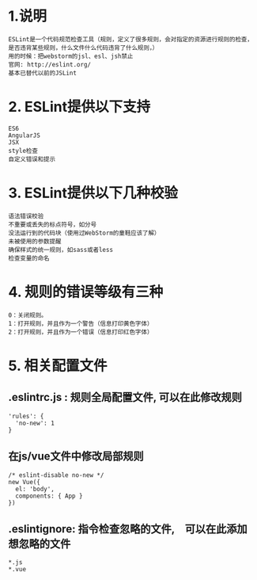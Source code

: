 # 1.说明
	ESLint是一个代码规范检查工具（规则，定义了很多规则，会对指定的资源进行规则的检查，是否违背某些规则，什么文件什么代码违背了什么规则，）
    用的时候：把webstorm的jsl、esl、jsh禁止
	官网: http://eslint.org/
	基本已替代以前的JSLint

# 2. ESLint提供以下支持
	ES6
	AngularJS
	JSX
	style检查
	自定义错误和提示

# 3. ESLint提供以下几种校验
	语法错误校验
	不重要或丢失的标点符号，如分号
	没法运行到的代码块（使用过WebStorm的童鞋应该了解）
	未被使用的参数提醒
	确保样式的统一规则，如sass或者less
	检查变量的命名

# 4. 规则的错误等级有三种
	0：关闭规则。
	1：打开规则，并且作为一个警告（信息打印黄色字体）
	2：打开规则，并且作为一个错误（信息打印红色字体）

# 5. 相关配置文件
## .eslintrc.js : 规则全局配置文件, 可以在此修改规则
    'rules': {
      'no-new': 1   
    }

## 在js/vue文件中修改局部规则
    /* eslint-disable no-new */
    new Vue({
      el: 'body',
      components: { App }
    })

## .eslintignore: 指令检查忽略的文件,　可以在此添加想忽略的文件
	*.js
    *.vue
